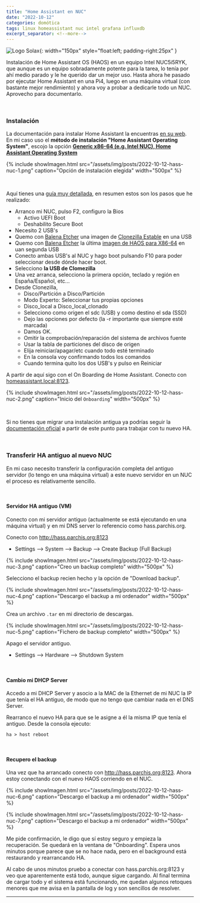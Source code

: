 ```yaml
---
title: "Home Assistant en NUC"
date: "2022-10-12"
categories: domótica
tags: linux homeassistant nuc intel grafana influxdb
excerpt_separator: <!--more-->
---
```


![Logo Solax](/assets/img/posts/logo-hass-nuc.svg){: width="150px" style="float:left; padding-right:25px" } 

Instalación de Home Assistant OS (HAOS) en un equipo Intel NUC5i5RYK, que aunque es un equipo sobradamente potente para la tarea, lo tenía por ahí medio parado y le he querido dar un mejor uso. Hasta ahora he pasado por ejecutar Home Assistant en una Pi4, luego en una máquina virtual (con bastante mejor rendimiento) y ahora voy a probar a dedicarle todo un NUC. Aprovecho para documentarlo. 

<br clear="left"/>
<!--more-->


### Instalación

La documentación para instalar Home Assistant la encuentras [en su web](https://www.home-assistant.io/installation/). En mi caso uso el **método de instalación "Home Assistant Operating System"**, escojo la opción [**Generic x86-64 (e.g. Intel NUC), Home Assistant Operating System**](https://www.home-assistant.io/installation/generic-x86-64)

{% include showImagen.html 
      src="/assets/img/posts/2022-10-12-hass-nuc-1.png" 
      caption="Opción de instalación elegida" 
      width="500px"
      %}

<br/>

Aquí tienes una [guía muy detallada](https://fertry.tech/posts/instalacion-home-assistant-intel-nuc-avanzado/), en resumen estos son los pasos que he realizado:

- Arranco mi NUC, pulso F2, configuro la Bios
  - Activo UEFI Boot
  - Deshabilito Secure Boot
- Necesito 2 USB's
- Quemo con [Balena Etcher](https://www.balena.io/etcher/) una imagen de [Clonezilla Estable](https://clonezilla.org/downloads/download.php?branch=stable) en una USB 
- Quemo con [Balena Etcher](https://www.balena.io/etcher/) la última [imagen de HAOS para X86-64](https://www.home-assistant.io/installation/generic-x86-64) en uan segunda USB 
- Conecto ambas USB's al NUC y hago boot pulsando F10 para poder seleccionar desde dónde hacer boot. 
- Selecciono **la USB de Clomezilla**
- Una vez arranca, selecciono la primera opción, teclado y región en España/Español, etc... 
- Desde Clonezilla, 
  -  Disco/Partición a Disco/Partición
  -  Modo Experto: Seleccionar tus propias opciones
  -  Disco_local a Disco_local_clonado
  -  Selecciono como origen el sdc (USB) y como destino el sda (SSD)
  -  Dejo las opciones por defecto (la -r importante que siempre esté marcada)
  -  Damos OK. 
  -  Omitir la comprobación/reparación del sistema de archivos fuente
  -  Usar la tabla de particiones del disco de origen
  -  Elija reiniciar/apagar/etc cuando todo esté terminado
  -  En la consola voy confirmando todos los comandos
  -  Cuando termina quito los dos USB's y pulso en Reiniciar


A partir de aquí sigo con el On Boarding de Home Assistant. Conecto con [homeassistant.local:8123](http://homeassistant.local:8123). 


{% include showImagen.html 
      src="/assets/img/posts/2022-10-12-hass-nuc-2.png" 
      caption="Inicio del `Onboarding`" 
      width="500px"
      %}


<br/>

Si no tienes que migrar una instalación antigua ya podrías seguir la [documentación oficial](https://www.home-assistant.io/getting-started/onboarding/) a partir de este punto para trabajar con tu nuevo HA.

<br/>

### Transferir HA antiguo al nuevo NUC

En mi caso necesito transferir la configuración completa del antiguo servidor (lo tengo en una máquina virtual) a este nuevo servidor en un NUC el proceso es relativamente sencillo. 

<br/>

#### Servidor HA antiguo (VM)

Conecto con mi servidor antiguo (actualmente se está ejecutando en una máquina virtual) y en mi DNS server lo referencio como hass.parchis.org.

Conecto con http://hass.parchis.org:8123
- Settings --> System --> Backup --> Create Backup (Full Backup)

{% include showImagen.html 
      src="/assets/img/posts/2022-10-12-hass-nuc-3.png" 
      caption="Creo un backup completo" 
      width="500px"
      %}

Selecciono el backup recien hecho y la opción de "Download backup". 

{% include showImagen.html 
      src="/assets/img/posts/2022-10-12-hass-nuc-4.png" 
      caption="Descargo el backup a mi ordenador" 
      width="500px"
      %}

Crea un archivo `.tar` en mi directorio de descargas.

{% include showImagen.html 
      src="/assets/img/posts/2022-10-12-hass-nuc-5.png" 
      caption="Fichero de backup completo" 
      width="500px"
      %}


Apago el servidor antiguo. 

- Settings --> Hardware --> Shutdown System


<br/>

#### Cambio mi DHCP Server

Accedo a mi DHCP Server y asocio a la MAC de la Ethernet de mi NUC la IP que tenía el HA antiguo, de modo que no tengo que cambiar nada en el DNS Server. 

Rearranco el nuevo HA para que se le asigne a él la misma IP que tenía el antiguo. Desde la consola ejecuto: 

`ha > host reboot`


<br/>

#### Recupero el backup

Una vez que ha arrancado conecto con http://hass.parchis.org:8123. Ahora estoy conectando con el nuevo HAOS corriendo en el NUC. 

{% include showImagen.html 
      src="/assets/img/posts/2022-10-12-hass-nuc-6.png" 
      caption="Descargo el backup a mi ordenador" 
      width="500px"
      %}

{% include showImagen.html 
      src="/assets/img/posts/2022-10-12-hass-nuc-7.png" 
      caption="Descargo el backup a mi ordenador" 
      width="500px"
      %}

Me pide confirmación, le digo que sí estoy seguro y empieza la recuperación. Se quedará en la ventana de "Onboarding". Espera unos minutos porque parece que se no hace nada, pero en el background está restaurando y rearrancando HA. 

Al cabo de unos minutos pruebo a conectar con hass.parchis.org:8123 y veo que aparentemente está todo, aunque sigue cargando. Al final termina de cargar todo y el sistema está funcionando, me quedan algunos retoques menores que me avisa en la pantalla de log y son sencillos de resolver. 


---
